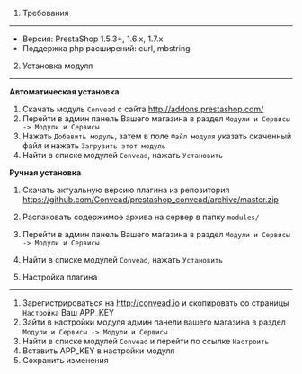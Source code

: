 1. Требования
-------------------
* Версия: PrestaShop 1.5.3+, 1.6.x, 1.7.x
* Поддержка php расширений: curl, mbstring

2. Установка модуля 
-------------------

**Автоматическая установка**

1. Скачать модуль `Convead` с сайта http://addons.prestashop.com/
2. Перейти в админ панель Вашего магазина в раздел `Модули и Сервисы -> Модули и Сервисы`
3. Нажать `Добавить модуль`, затем в поле `Файл модуля` указать скаченный файл и нажать `Загрузить этот модуль`
4. Найти в списке модулей `Convead`, нажать `Установить`

**Ручная установка**

1. Скачать актуальную версию плагина из репозитория https://github.com/Convead/prestashop_convead/archive/master.zip
2. Распаковать содержимое архива на сервер в папку `modules/`
3. Перейти в админ панель Вашего магазина в раздел `Модули и Сервисы -> Модули и Сервисы`
4. Найти в списке модулей `Convead`, нажать `Установить`

3. Настройка плагина
-------------------
1. Зарегистрироваться на http://convead.io и скопировать со страницы `Настройка` Ваш APP_KEY
2. Зайти в настройки модуля админ панели вашего магазина в раздел `Модули и Сервисы -> Модули и Сервисы`
3. Найти в списке модулей `Convead` и перейти по ссылке `Настроить`
3. Вставить APP_KEY в настройки модуля
3. Сохранить изменения
